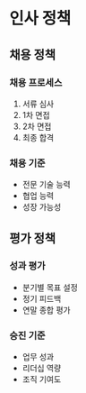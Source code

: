 # 인사 정책

## 채용 정책

### 채용 프로세스
1. 서류 심사
2. 1차 면접
3. 2차 면접
4. 최종 합격

### 채용 기준
- 전문 기술 능력
- 협업 능력
- 성장 가능성

## 평가 정책

### 성과 평가
- 분기별 목표 설정
- 정기 피드백
- 연말 종합 평가

### 승진 기준
- 업무 성과
- 리더십 역량
- 조직 기여도